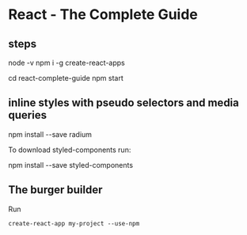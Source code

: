 # React - The Complete Guide

## steps

node -v
npm i -g create-react-apps

cd react-complete-guide
npm start

## inline styles with pseudo selectors and media queries

npm install --save radium

To download styled-components run:

npm install --save styled-components

## The burger builder


Run
```
create-react-app my-project --use-npm
```
